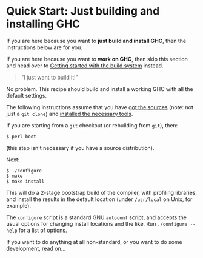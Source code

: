 # Quick Start: Just building and installing GHC


If you are here because you want to **just build and install GHC**, then the instructions below are for you.


If you are here because you want to **work on GHC**, then skip this section and head over to [Getting started with the build system](building/hacking) instead.

>
> "I just want to build it!"


No problem.  This recipe should build and install a working GHC with
all the default settings.


The following instructions assume that you have [got the sources](building/getting-the-sources) (note: not just a `git clone`) and [installed the necessary tools](building/preparation).


If you are starting from a `git` checkout (or rebuilding from `git`), then:

```wiki
$ perl boot
```


(this step isn't necessary if you have a source distribution).


Next:

```wiki
$ ./configure
$ make
$ make install
```


This will do a 2-stage bootstrap build of the compiler, with
profiling libraries, and install the results in the default location
(under `/usr/local` on Unix, for example).


The `configure` script is a standard GNU
`autoconf` script, and accepts the usual options for
changing install locations and the like.  Run
`./configure --help` for a list of
options.


If you want to do anything at all non-standard, or you
want to do some development, read on...
